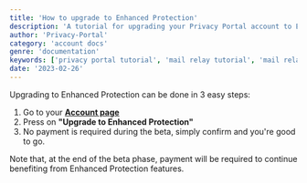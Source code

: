 ```yaml
---
title: 'How to upgrade to Enhanced Protection'
description: 'A tutorial for upgrading your Privacy Portal account to Enhanced Protection.'
author: 'Privacy-Portal'
category: 'account docs'
genre: 'documentation'
keywords: ['privacy portal tutorial', 'mail relay tutorial', 'mail relay enhanced protection', 'mail relay upgrade account', 'privacy portal upgrade account']
date: '2023-02-26'
---
```


Upgrading to Enhanced Protection can be done in 3 easy steps:

1. Go to your **[Account page](https://app.privacyportal.org/account)**
2. Press on **"Upgrade to Enhanced Protection"**
3. No payment is required during the beta, simply confirm and you're good to go.

Note that, at the end of the beta phase, payment will be required to continue benefiting from Enhanced Protection features.
